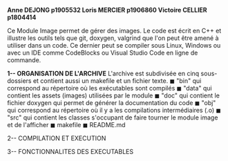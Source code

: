 **Anne DEJONG         p1905532
Loris MERCIER       p1906860
Victoire CELLIER    p1804414**



Ce Module Image permet de gérer des images. Le code est écrit en C++ et illustre les outils tels que git, doxygen, valgrind que l'on peut être amené à utiliser dans un code. Ce dernier peut se compiler sous Linux, Windows ou avec un IDE comme CodeBlocks ou Visual Studio Code en ligne de commande.


**1-- ORGANISATION DE L'ARCHIVE**
L'archive est subdivisée en cinq sous-dossiers et contient aussi un makefile et un fichier texte.
◼ "bin" qui correspond au répertoire où les exécutables sont compilés
◼ "data" qui contient les assets (images) utilisées par le module
◼ "doc" qui contient le fichier doxygen qui permet de générer la documentation du code
◼ "obj" qui correspond au répertoire où il y a les compilations intermédiaires (.o)
◼ "src" qui contient les classes s'occupant de faire tourner le module image et de l'afficher
◼ makefile
◼ README.md


2-- COMPILATION ET EXECUTION




3-- FONCTIONNALITES DES EXECUTABLES






